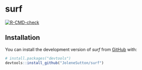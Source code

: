 
<!-- README.md is generated from README.Rmd. Please edit that file -->

# surf

<!-- badges: start -->

[![R-CMD-check](https://github.com/JoleneSutton/surf/actions/workflows/R-CMD-check.yaml/badge.svg)](https://github.com/JoleneSutton/surf/actions/workflows/R-CMD-check.yaml)
<!-- badges: end -->

## Installation

You can install the development version of *surf* from
[GitHub](https://github.com/) with:

``` r
# install.packages("devtools")
devtools::install_github("JoleneSutton/surf")
```
